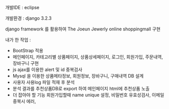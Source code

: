 개발IDE : eclipse

개발환경 : django 3.2.3

django framework 를 활용하여 The Joeun Jewerly online shoppingmall 구현

내가 한 작업 :
- BootStrap 적용
- 메인페이지, 카테고리별 상품페이지, 상품상세페이지, 로그인, 회원가입, 주문내역, 장바구니 구현
- js ajax를 이용한 alert 및 id 중복검사
- Mysql 을 이용한 상품메타정보, 회원정보, 장바구니, 구매내역 DB 설계
- 사용자 사용log 파일 적재 후 분석
- 분석 결과를 추천상품DB로 export 하여 메인페이지 html에 추천상품 노출
- 더 잡아야 할 기능 회원가입할때 name unique 설정, 비밀번호 유효성검사, 이메일 중복시 에러, 
